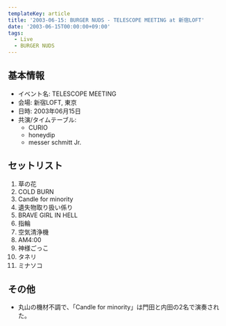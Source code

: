 ```yaml
---
templateKey: article
title: '2003-06-15: BURGER NUDS - TELESCOPE MEETING at 新宿LOFT'
date: '2003-06-15T00:00:00+09:00'
tags:
  - Live
  - BURGER NUDS
---
```

## 基本情報

* イベント名: TELESCOPE MEETING
* 会場: 新宿LOFT, 東京
* 日時: 2003年06月15日
* 共演/タイムテーブル:
  * CURIO
  * honeydip
  * messer schmitt Jr.

## セットリスト

1. 草の花
1. COLD BURN
1. Candle for minority
1. 遺失物取り扱い係り
1. BRAVE GIRL IN HELL
1. 指輪
1. 空気清浄機
1. AM4:00
1. 神様ごっこ
1. タネリ
1. ミナソコ

## その他

* 丸山の機材不調で、「Candle for minority」は門田と内田の2名で演奏された。
